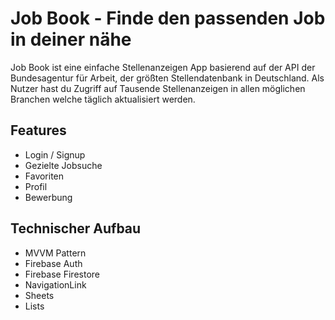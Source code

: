 # Job Book - Finde den passenden Job in deiner nähe

Job Book ist eine einfache Stellenanzeigen App basierend auf der API der Bundesagentur für Arbeit, der größten Stellendatenbank in Deutschland.
Als Nutzer hast du Zugriff auf Tausende Stellenanzeigen in allen möglichen Branchen welche täglich aktualisiert werden.

## Features

- Login / Signup
- Gezielte Jobsuche
- Favoriten
- Profil
- Bewerbung

## Technischer Aufbau

- MVVM Pattern
- Firebase Auth
- Firebase Firestore
- NavigationLink
- Sheets
- Lists

